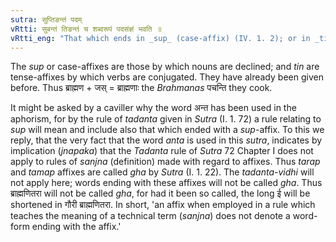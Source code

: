 ```yaml
---
sutra: सुप्तिङन्तं पदम्
vRtti: सुबन्तं तिङन्तं च शब्दरूपं पदसंज्ञं भवति ॥
vRtti_eng: "That which ends in _sup_ (case-affix) (IV. 1. 2); or in _tin_ (III. 4. 78) (tense-affix), is called a _pada_ or inflected word."
---
```

The _sup_ or case-affixes are those by which nouns are declined; and _tin_ are tense-affixes by which verbs are conjugated. They have already been given before. Thus ब्राह्मण + जस् = ब्राह्मणाः the _Brahmanas_ पचन्ति they cook.

It might be asked by a caviller why the word अन्त has been used in the aphorism, for by the rule of _tadanta_ given in _Sutra_ (I. 1. 72) a rule relating to _sup_ will mean and include also that which ended with a _sup_-affix. To this we reply, that the very fact that the word _anta_ is used in this _sutra_, indicates by implication (_jnapaka_) that the _Tadanta_ rule of _Sutra_ 72 Chapter I does not apply to rules of _sanjna_ (definition) made with regard to affixes. Thus _tarap_ and _tamap_ affixes are called _gha_ by _Sutra_ (I. 1. 22). The _tadanta_-_vidhi_ will not apply here; words ending with these affixes will not be called _gha_. Thus ब्राह्मणितरा will not be called _gha_, for had it been so called, the long ई will be shortened in गौरी ब्राह्मणितरा. In short, 'an affix when employed in a rule which teaches the meaning of a technical term (_sanjna_) does not denote a word-form ending with the affix.'
